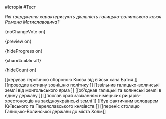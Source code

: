 #Історія #Тест

*Які твердження характеризують діяльність галицько-волинського князя Романа Мстиславовича?*

{noChangeVote on}

{preview on}

{hideProgress on}

{shareEnable off}

{hideCount on}

[[керував героїчною обороною Києва від військ хана Батия ]]
[[проводив активну зовнішню політику ]]
[[звільнив галицько-волинські землі від монгольського ярма ]]
[[об’єднав галицькі та волинські землі в єдину державу ]]
[[поклав край зазіханням німецьких рицарів-хрестоносців на західноукраїнські землі ]]
[[був фактичним володарем Київського та Переяславського князівств ]]
[[переніс столицю Галицько-Волинської держави до міста Холм]]
